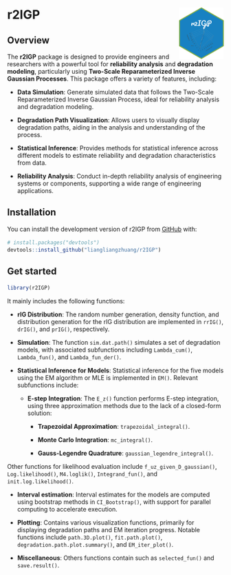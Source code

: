 
# r2IGP <img src='man/figures/logo.png' align="right" height="120" />

<!-- badges: start -->

<!-- [![R-CMD-check](https://github.com/liangliangzhuang/r2IGP/actions/workflows/R-CMD-check.yaml/badge.svg)](https://github.com/liangliangzhuang/r2IGP/actions/workflows/R-CMD-check.yaml) -->

<!-- [![Codecov test coverage](https://codecov.io/gh/liangliangzhuang/r2IGP/graph/badge.svg)](https://app.codecov.io/gh/liangliangzhuang/r2IGP) -->

<!-- badges: end -->

## Overview

The **r2IGP** package is designed to provide engineers and researchers
with a powerful tool for **reliability analysis** and **degradation
modeling**, particularly using **Two-Scale Reparameterized Inverse
Gaussian Processes**. This package offers a variety of features,
including:

- **Data Simulation**: Generate simulated data that follows the
  Two-Scale Reparameterized Inverse Gaussian Process, ideal for
  reliability analysis and degradation modeling.

- **Degradation Path Visualization**: Allows users to visually display
  degradation paths, aiding in the analysis and understanding of the
  process.

- **Statistical Inference**: Provides methods for statistical inference
  across different models to estimate reliability and degradation
  characteristics from data.

- **Reliability Analysis**: Conduct in-depth reliability analysis of
  engineering systems or components, supporting a wide range of
  engineering applications.

## Installation

You can install the development version of r2IGP from
[GitHub](https://github.com/) with:

``` r
# install.packages("devtools")
devtools::install_github("liangliangzhuang/r2IGP")
```

## Get started

``` r
library(r2IGP)
```

It mainly includes the following functions:

- **rIG Distribution**: The random number generation, density function,
  and distribution generation for the rIG distribution are implemented
  in `rrIG()`, `drIG()`, and `prIG()`, respectively.

- **Simulation**: The function `sim.dat.path()` simulates a set of
  degradation models, with associated subfunctions including
  `Lambda_cum()`, `Lambda_fun()`, and `Lambda_fun_der()`.

- **Statistical Inference for Models**: Statistical inference for the
  five models using the EM algorithm or MLE is implemented in `EM()`.
  Relevant subfunctions include:

  - **E-step Integration**: The `E_z()` function performs E-step
    integration, using three approximation methods due to the lack of a
    closed-form solution:

    - **Trapezoidal Approximation**: `trapezoidal_integral()`.

    - **Monte Carlo Integration**: `mc_integral()`.

    - **Gauss-Legendre Quadrature**: `gaussian_legendre_integral()`.

Other functions for likelihood evaluation include
`f_uz_given_D_gaussian()`, `Log.likelihood()`, `M4.loglik()`,
`Integrand_fun()`, and `init.log.likelihood()`.

- **Interval estimation**: Interval estimates for the models are
  computed using bootstrap methods in `CI_Bootstrap()`, with support for
  parallel computing to accelerate execution.

- **Plotting**: Contains various visualization functions, primarily for
  displaying degradation paths and EM iteration progress. Notable
  functions include `path.3D.plot()`, `fit.path.plot()`,
  `degradation.path.plot.summary()`, and `EM_iter_plot()`.

- **Miscellaneous**: Others functions contain such as `selected_fun()`
  and `save.result()`.

<!-- ## Articles -->

<!-- [Simulation data analysis](https://liangliangzhuang.github.io/r2IGP/docs/articles/Simulation-data-analysis.html) -->
